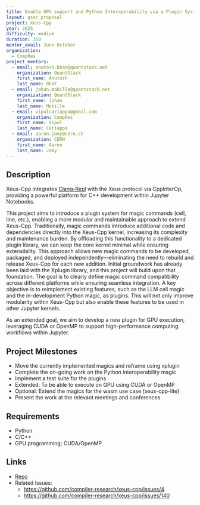 ```yaml
---
title: Enable GPU support and Python Interoperability via a Plugin System
layout: gsoc_proposal
project: Xeus-Cpp
year: 2025
difficulty: medium
duration: 350
mentor_avail: June-October
organization:
  - CompRes
project_mentors:
  - email: anutosh.bhat@quantstack.net
    organization: QuantStack
    first_name: Anutosh
    last_name: Bhat
  - email: johan.mabille@quantstack.net
    organization: QuantStack
    first_name: Johan
    last_name: Mabille
  - email: vipulcariappa@gmail.com
    organization: CompRes
    first_name: Vipul
    last_name: Cariappa
  - email: aaron.jomy@cern.ch
    organization: CERN
    first_name: Aaron
    last_name: Jomy
---
```


## Description

Xeus-Cpp integrates [Clang-Repl](https://clang.llvm.org/docs/ClangRepl.html) with the Xeus protocol via CppInterOp, providing a powerful platform for C++ development within Jupyter Notebooks.

This project aims to introduce a plugin system for magic commands (cell, line, etc.), enabling a more modular and maintainable approach to extend Xeus-Cpp. Traditionally, magic commands introduce additional code and dependencies directly into the Xeus-Cpp kernel, increasing its complexity and maintenance burden. By offloading this functionality to a dedicated plugin library, we can keep the core kernel minimal while ensuring extensibility. This approach allows new magic commands to be developed, packaged, and deployed independently—eliminating the need to rebuild and release Xeus-Cpp for each new addition.
Initial groundwork has already been laid with the Xplugin library, and this project will build upon that foundation. The goal is to clearly define magic command compatibility across different platforms while ensuring seamless integration.
A key objective is to reimplement existing features, such as the LLM cell magic and the in-development Python magic, as plugins. This will not only improve modularity within Xeus-Cpp but also enable these features to be used in other Jupyter kernels.

As an extended goal, we aim to develop a new plugin for GPU execution, leveraging CUDA or OpenMP to support high-performance computing workflows within Jupyter.


## Project Milestones

* Move the currently implemented magics and reframe using xplugin
* Complete the on-going work on the Python interoperability magic
* Implement a test suite for the plugins
* Extended: To be able to execute on GPU using CUDA or OpenMP
* Optional: Extend the magics for the wasm use case (xeus-cpp-lite)
* Present the work at the relevant meetings and conferences

## Requirements

* Python
* C/C++
* GPU programming; CUDA/OpenMP

## Links
* [Repo](https://github.com/compiler-research/xeus-cpp)
* Related Issues:
    - https://github.com/compiler-research/xeus-cpp/issues/4
    - https://github.com/compiler-research/xeus-cpp/issues/140
